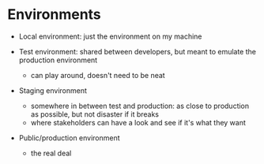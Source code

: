 # Environments

* Local environment: just the environment on my machine
* Test environment: shared between developers, but meant to emulate the production environment
  - can play around, doesn't need to be neat

* Staging environment
  - somewhere in between test and production: as close to production as possible, but not disaster if it breaks
  - where stakeholders can have a look and see if it's what they want

* Public/production environment
  - the real deal
